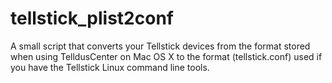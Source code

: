 tellstick_plist2conf
====================

A small script that converts your Tellstick devices from the format stored when using TelldusCenter on Mac OS X to the format (tellstick.conf) used if you have the Tellstick Linux command line tools.
